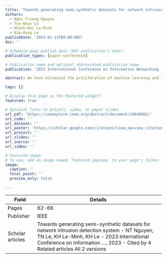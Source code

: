 ```yaml
---
title: 'Towards generating semi-synthetic datasets for network intrusion detection system'
authors:
  - Ngoc-Truong Nguyen
  - Ton-Nhan Le
  - Khanh-Hoi Le-Minh
  - Kim-Hung Le
publishDate: '2023-01-11T00:00:00Z'
doi: ''

# Schedule page publish date (NOT publication's date).
publication_types: [paper-conference]

# Publication name and optional abbreviated publication name.
publication: '2023 International Conference on Information Networking (ICOIN)'

abstract: We have witnessed the proliferation of machine learning and its applications, especially in network-based intrusion detection systems (NIDS). With the ability to learn complex informative systems from data, machine learning models play a crucial role in identifying and preventing network attacks. However, training these models requires a massive volume of labeled data, which is nontrivial to obtain. Moreover, public datasets are often unbalanced, outdated, and different with network traffic from the networks that need to be protected. Therefore, in this paper, we introduce a framework, namely DGIDS, for generating semi-synthetic datasets for NIDS, which combines synthetic data and regular network traffic collected from the local network. Our proposed framework is capable of producing both benign and attack network data with characteristics similar to those in real scenarios. In practical experiments, we show that …

tags: []

# Display this page in the Featured widget?
featured: true

# Optional links to project, video, or paper slides
url_pdf: 'https://ieeexplore.ieee.org/abstract/document/10048962/'
url_code: ''
url_dataset: ''
url_poster: 'https://scholar.google.com/citations?view_op=view_citation&hl=en&user=6bDvWw0AAAAJ&pagesize=100&citation_for_view=6bDvWw0AAAAJ:ZeXyd9-uunAC'
url_project: ''
url_slides: ''
url_source: ''
url_video: ''

# Featured image
# To use, add an image named `featured.jpg/png` to your page's folder.
image:
  caption: ''
  focal_point: ''
  preview_only: false

---
```


|Field|Details|
|-----|-------|
|Pages|62-66|
|Publisher|IEEE|
|Scholar articles|Towards generating semi-synthetic datasets for network intrusion detection system - NT Nguyen, TN Le, KH Le-Minh, KH Le - 2023 International Conference on Information …, 2023 - Cited by 4 Related articles All 2 versions|
